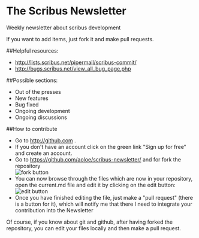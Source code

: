 # The Scribus Newsletter

Weekly newsletter about scribus development

If you want to add items, just fork it and make pull requests.

##Helpful resources:

- <http://lists.scribus.net/pipermail/scribus-commit/>
- <http://bugs.scribus.net/view_all_bug_page.php>

##Possible sections:

- Out of the presses
- New features
- Bug fixed
- Ongoing development
- Ongoing discussions

##How to contribute
- Go to http://github.com .
- If you don't have an account click on the green link "Sign up for free" and create an account.
- Go to https://github.com/aoloe/scribus-newsletter/ and for fork the repository<br>
  ![fork button](https://github.s3.amazonaws.com/docs/bootcamp_3_fork.jpg)
- You can now browse through the files which are now in your repository, open the current.md file
  and edit it by clicking on the edit button:<br>
  ![edit button](https://a248.e.akamai.net/camo.github.com/911659f61e808a2f1d477e06ba8e356a7982d951/68747470733a2f2f696d672e736b697463682e636f6d2f32303131303831352d6266726d6479663874746a3261696939377862373731323439352e706e67)
- Once you have finished editing the file, just make a "pull request" (there is a button for it), which
  will notify me that there I need to integrate your contribution into the Newsletter

Of course, if you know about git and github, after having forked the repository,  you can edit your files locally and then make a pull request.